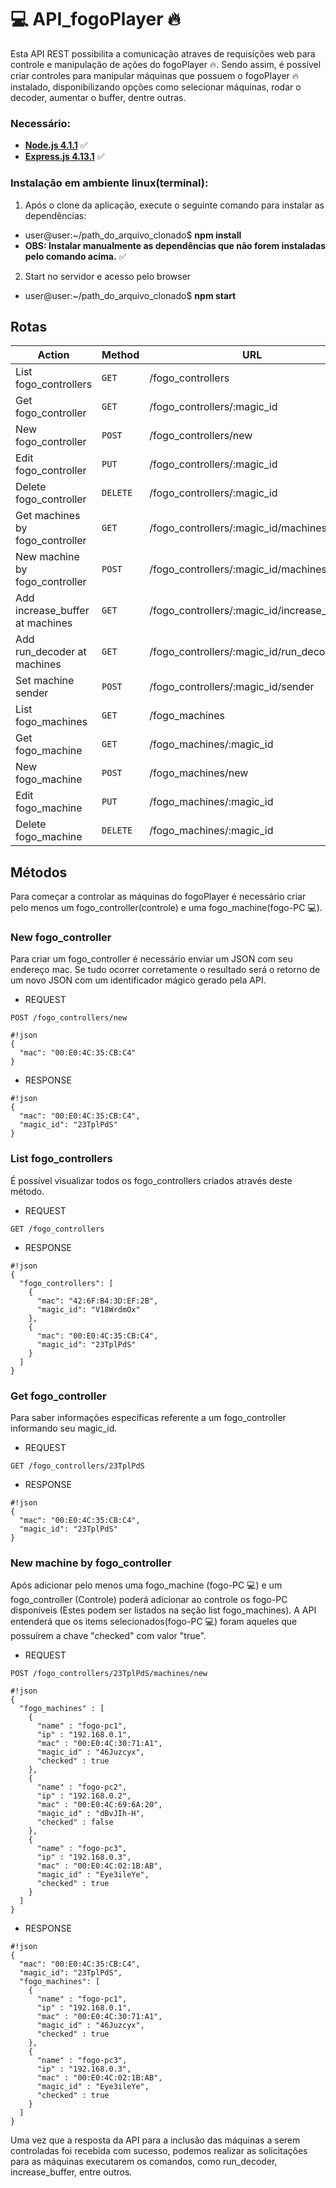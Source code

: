# :computer: API_fogoPlayer :fire:

Esta API REST possibilita a comunicação atraves de requisições web para controle e manipulação de ações do fogoPlayer :fire:. Sendo assim, é possível criar controles para manipular máquinas que possuem o fogoPlayer :fire: instalado, disponibilizando opções como selecionar máquinas, rodar o decoder, aumentar o buffer, dentre outras.

### Necessário: ###

* **[Node.js 4.1.1](https://nodejs.org/en/)** :white_check_mark:
* **[Express.js 4.13.1](http://expressjs.com/pt-br/)** :white_check_mark:

### Instalação em ambiente linux(terminal): ###

1. Após o clone da aplicação, execute o seguinte comando para instalar as dependências:
  - user@user:~/path_do_arquivo_clonado$ **npm install**
  - **OBS: Instalar manualmente as dependências que não forem instaladas pelo comando acima.** :white_check_mark:

2. Start no servidor e acesso pelo browser
  - user@user:~/path_do_arquivo_clonado$ **npm start**

## Rotas ##

|   Action                          | Method    | URL                                               
| ----------------------------------|-----------|--------------------------------------------------------------- 
|   List fogo_controllers           |  `GET`    | /fogo_controllers
|   Get fogo_controller             |  `GET`    | /fogo_controllers/:magic_id
|   New fogo_controller             |  `POST`   | /fogo_controllers/new
|   Edit fogo_controller            |  `PUT`    | /fogo_controllers/:magic_id
|   Delete fogo_controller          |  `DELETE` | /fogo_controllers/:magic_id
|   Get machines by fogo_controller |  `GET`    | /fogo_controllers/:magic_id/machines
|   New machine by fogo_controller  |  `POST`   | /fogo_controllers/:magic_id/machines/new
|   Add increase_buffer at machines |  `GET`    | /fogo_controllers/:magic_id/increase_buffer
|   Add run_decoder at machines     |  `GET`    | /fogo_controllers/:magic_id/run_decoder
|   Set machine sender              |  `POST`   | /fogo_controllers/:magic_id/sender
|   List fogo_machines              |  `GET`    | /fogo_machines
|   Get fogo_machine                |  `GET`    | /fogo_machines/:magic_id
|   New fogo_machine                |  `POST`   | /fogo_machines/new
|   Edit fogo_machine               |  `PUT`    | /fogo_machines/:magic_id
|   Delete fogo_machine             |  `DELETE` | /fogo_machines/:magic_id


## Métodos ##

Para começar a controlar as máquinas do fogoPlayer é necessário criar pelo menos um fogo_controller(controle) e uma fogo_machine(fogo-PC :computer:).

### New fogo_controller ###

Para criar um fogo_controller é necessário enviar um JSON com seu endereço mac. Se tudo ocorrer corretamente o resultado será o retorno de um novo JSON com um identificador mágico gerado pela API.

* REQUEST
```
POST /fogo_controllers/new
```
```
#!json
{
  "mac": "00:E0:4C:35:CB:C4"
}
```
* RESPONSE
```
#!json
{
  "mac": "00:E0:4C:35:CB:C4",
  "magic_id": "23TplPdS"
}
```

### List fogo_controllers ###

É possível visualizar todos os fogo_controllers criados através deste método.

* REQUEST
```
GET /fogo_controllers
```
* RESPONSE
```
#!json
{
  "fogo_controllers": [
    {
      "mac": "42:6F:B4:3D:EF:2B",
      "magic_id": "V18WrdmOx"
    },
    {
      "mac": "00:E0:4C:35:CB:C4",
      "magic_id": "23TplPdS"
    }
  ]
}
```

### Get fogo_controller ###

Para saber informações específicas referente a um fogo_controller informando seu magic_id.

* REQUEST
```
GET /fogo_controllers/23TplPdS
```
* RESPONSE
```
#!json
{
  "mac": "00:E0:4C:35:CB:C4",
  "magic_id": "23TplPdS"
}
```

### New machine by fogo_controller ###

Após adicionar pelo menos uma fogo_machine (fogo-PC :computer:) e um fogo_controller (Controle) poderá adicionar ao controle os fogo-PC  disponíveis (Estes podem ser listados na seção list fogo_machines). A API entenderá que os items selecionados(fogo-PC :computer:) foram aqueles que possuírem a chave "checked" com valor "true".

* REQUEST
```
POST /fogo_controllers/23TplPdS/machines/new
```
```
#!json
{
  "fogo_machines" : [
    {
      "name" : "fogo-pc1",
      "ip" : "192.168.0.1",
      "mac" : "00:E0:4C:30:71:A1",
      "magic_id" : "46Juzcyx",
      "checked" : true
    },
    {
      "name" : "fogo-pc2",
      "ip" : "192.168.0.2",
      "mac" : "00:E0:4C:69:6A:20",
      "magic_id" : "dBvJIh-H",
      "checked" : false
    },
    {
      "name" : "fogo-pc3",
      "ip" : "192.168.0.3",
      "mac" : "00:E0:4C:02:1B:AB",
      "magic_id" : "Eye3ileYe",
      "checked" : true
    }
  ]
}
```
* RESPONSE
```
#!json
{
  "mac": "00:E0:4C:35:CB:C4",
  "magic_id": "23TplPdS",
  "fogo_machines": [
    {
      "name" : "fogo-pc1",
      "ip" : "192.168.0.1",
      "mac" : "00:E0:4C:30:71:A1",
      "magic_id" : "46Juzcyx",
      "checked" : true
    },
    {
      "name" : "fogo-pc3",
      "ip" : "192.168.0.3",
      "mac" : "00:E0:4C:02:1B:AB",
      "magic_id" : "Eye3ileYe",
      "checked" : true
    }
  ]
}
```

Uma vez que a resposta da API para a inclusão das máquinas a serem controladas foi recebida com sucesso, podemos realizar as solicitações para as máquinas executarem os comandos, como run_decoder, increase_buffer, entre outros.